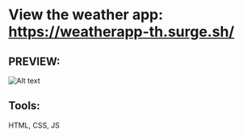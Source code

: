 # View the weather app: https://weatherapp-th.surge.sh/

## PREVIEW:

![Alt text](https://weatherapp-th.surge.sh/)

## Tools:

HTML, CSS, JS

##
